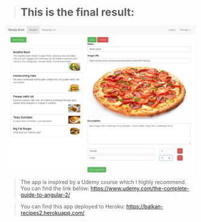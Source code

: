 > # This is the final result:
![Cover image](https://github.com/BiggaHD/Balkan_Recipe_Book/blob/master/Final%20product!.jpg)

> The app is inspired by a Udemy course which I highly recommend. You can find the link below:
https://www.udemy.com/the-complete-guide-to-angular-2/

> You can find this app deployed to Heroku: https://balkan-recipes2.herokuapp.com/
